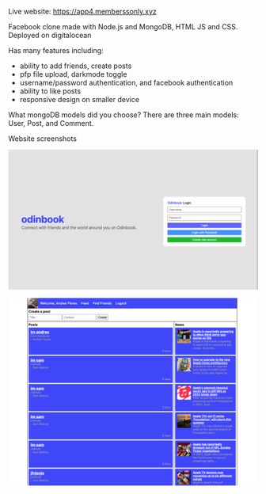 Live website: https://app4.memberssonly.xyz

Facebook clone made with Node.js and MongoDB, HTML JS and CSS. Deployed on digitalocean

Has many features including:
- ability to add friends, create posts
- pfp file upload, darkmode toggle
- username/password authentication, and facebook authentication
- ability to like posts
- responsive design on smaller device

What mongoDB models did you choose?
There are three main models: User, Post, and Comment. 

Website screenshots

![alt](./website-screenshots/ss2.png)

![alt](./website-screenshots/homepage.png)
